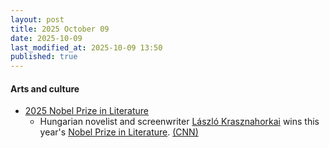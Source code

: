 ```yaml
---
layout: post
title: 2025 October 09
date: 2025-10-09
last_modified_at: 2025-10-09 13:50
published: true
---
```



#### Arts and culture

* [2025 Nobel Prize in Literature](https://en.wikipedia.org/wiki/2025_Nobel_Prize_in_Literature "2025 Nobel Prize in Literature")
  * Hungarian novelist and screenwriter [László Krasznahorkai](https://en.wikipedia.org/wiki/L%C3%A1szl%C3%B3_Krasznahorkai "László Krasznahorkai") wins this year's [Nobel Prize in Literature](https://en.wikipedia.org/wiki/Nobel_Prize_in_Literature "Nobel Prize in Literature"). [(CNN)](https://edition.cnn.com/2025/10/09/style/laszlo-krasznahorkai-nobel-prize-literature-intl)
